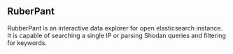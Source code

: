 ## RuberPant


RubberPant is an interactive data explorer for open elasticsearch instance. 
It is capable of searching a single IP or parsing Shodan queries and filtering for keywords.


